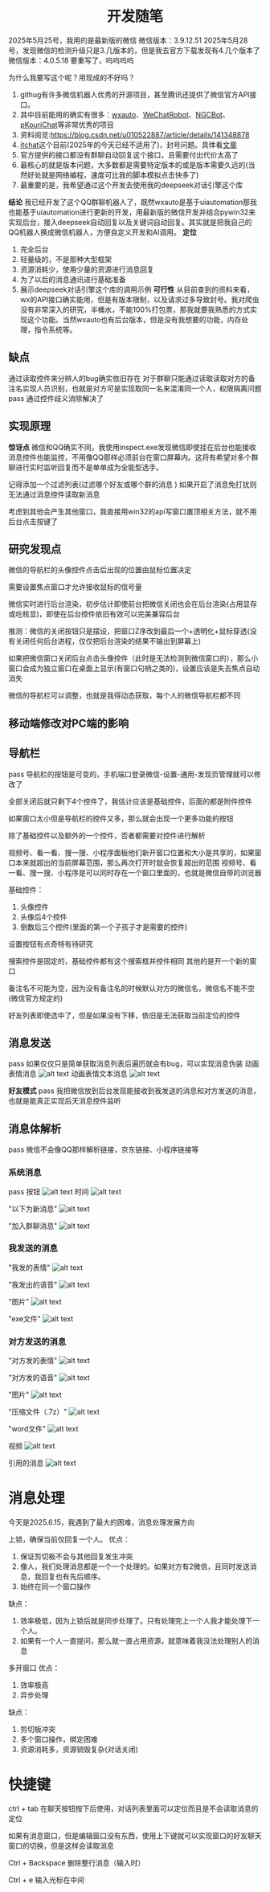 # <center> 开发随笔 </center>
2025年5月25号，我用的是最新版的微信
微信版本：3.9.12.51
2025年5月28号，发现微信的检测升级只是3.几版本的，但是我去官方下载发现有4.几个版本了
微信版本：4.0.5.18      要重写了，呜呜呜呜



为什么我要写这个呢？用现成的不好吗？
1. githug有许多微信机器人优秀的开源项目，甚至腾讯还提供了微信官方API接口。
2. 其中目前能用的确实有很多：[wxauto](https://github.com/cluic/wxauto)、[WeChatRobot](https://github.com/lich0821/WeChatRobot)、[NGCBot](https://github.com/ngc660sec/NGCBot)、[pKouriChat](https://github.com/KouriChat/KouriChat)等非常优秀的项目
3. 资料阅览:https://blog.csdn.net/u010522887/article/details/141348878
4. [itchat](https://itchat.readthedocs.io/zh/latest/)这个目前(2025年的今天已经不适用了)，封号问题。具体看[文章](https://blog.csdn.net/wade1203/article/details/107010918)
5. 官方提供的接口都没有群聊自动回复这个接口，且需要付出代价太高了
6. 最核心的就是版本问题，大多数都是需要特定版本的或是版本需要久远的(当然好处就是网络编程，速度可比我的脚本模拟点击快多了)
7. 最重要的是，我希望通过这个开发去使用我的deepseek对话引擎这个库

**结论**
我已经开发了这个QQ群聊机器人了，既然wxauto是基于uiautomation那我也能基于uiautomation进行更新的开发，用最新版的微信开发并结合pywin32来实现后台，接入deepseek自动回复以及关键词自动回复。其实就是把我自己的QQ机器人换成微信机器人，方便自定义开发和AI调用。
**定位**
1. 完全后台
2. 轻量级的，不是那种大型框架
3. 资源消耗少，使用少量的资源进行消息回复
4. 为了以后的消息通讯进行基础准备
5. 展示deepseek对话引擎这个库的调用示例
**可行性**
从目前查到的资料来看，wx的API接口确实能用，但是有版本限制，以及请求过多导致封号。我对爬虫没有非常深入的研究，半桶水，不能100%打包票，那我就要我熟悉的方式实现这个功能。当然wxauto也有后台版本，但是没有我想要的功能，内存处理，指令系统等。




## 缺点
通过读取控件来分辨人的bug确实依旧存在
对于群聊只能通过读取读取对方的备注名实现人员识别，也就是对方可是实现取同一名来混淆同一个人，权限隔离问题
pass
通过控件歧义消除解决了

## 实现原理
**惊讶点**
微信和QQ确实不同，我使用inspect.exe发现微信即使挂在后台也能接收消息控件也能监控，不用像QQ那样必须前台在窗口屏幕内。这将有希望对多个群聊进行实时监听回复而不是单单成为全能型选手。

记得添加一个过滤列表(过滤哪个好友或哪个群的消息 )
如果开启了消息免打扰则无法通过消息控件读取新消息

考虑到其他会产生其他窗口，我直接用win32的api写窗口置顶相关方法，就不用后台点击按键了    

## 研究发现点
微信的导航栏的头像控件点击后出现的位置由鼠标位置决定

需要设置焦点窗口才允许接收鼠标的信号量

微信实时进行后台渲染，初步估计即使前台把微信关闭也会在后台渲染(占用显存或吃核显)，即使在后台控件依旧有效可以完美兼容后台

推测：微信的关闭按钮只是摆设，把窗口Z序改到最后一个+透明化+鼠标穿透(没有关闭任何后台进程，仅仅把后台渲染的结果不输出到屏幕上)


如果把微信窗口关闭后台点击头像控件（此时是无法检测到微信窗口的），那么小窗口会成为独立窗口在桌面上显示(有窗口句柄之类的)，设置应该是失去焦点自动消失





微信的导航栏可以调整，也就是我得动态获取，每个人的微信导航栏都不同


## 移动端修改对PC端的影响

## 导航栏
pass
导航栏的按钮是可变的，手机端口登录微信-设置-通用-发现页管理就可以修改了

全部关闭后就只剩下4个控件了，我估计应该是基础控件，后面的都是附件控件

如果窗口太小但是导航栏的控件又多，那么就会出现一个更多功能的按钮

除了基础控件以及额外的一个控件，否者都需要对控件进行解析

视频号、看一看、搜一搜、小程序面板他们新开窗口位置和大小是共享的，如果窗口本来就超出的当前屏幕范围，那么再次打开时就会恢复超出的范围
视频号、看一看、搜一搜、小程序是可以同时存在一个窗口里面的，也就是微信自带的浏览器


基础控件：
1. 头像控件
2. 头像后4个控件
3. 倒数后三个控件(里面的第一个子孩子才是需要的控件)

设置按钮有点奇特有待研究


搜索控件是固定的，基础控件都有这个搜索框并控件相同
其他的是开一个新的窗口



备注名不可能为空，因为没有备注名的时候默认对方的微信名，微信名不能不空(微信官方规定的)

好友列表即使选中了，但是如果没有下移，依旧是无法获取当前定位的控件



## 消息发送

pass
如果仅仅只是简单获取消息列表后遍历就会有bug，可以实现消息伪装
动画表情消息
![alt text](image-15.png)
动画表情文本消息
![alt text](image-16.png)

**好友模式**
pass
我把微信放到后台发现能接收到我发送的消息和对方发送的消息，也就是能真正实现后天消息控件监听



## 消息体解析
pass
微信不会像QQ那样解析链接，京东链接、小程序链接等
### 系统消息
pass
按钮
![alt text](image-14.png)
时间
![alt text](image-1.png)

"以下为新消息" 
![alt text](image-2.png)

"加入群聊消息"
![alt text](image-7.png)

### 我发送的消息
"我发的表情"
![alt text](image-9.png)

"我发出的语音"
![alt text](image-8.png)

"图片"
![alt text](image-12.png)

"exe文件"
![alt text](image-13.png)
### 对方发送的消息
"对方发的表情"
![alt text](image-11.png)

"对方发的语音"
![alt text](image-10.png)

"图片"
![alt text](image-6.png)

"压缩文件（.7z）"
![alt text](image-5.png)

"word文件"
![alt text](image-4.png)

视频
![alt text](image-18.png)

引用的消息
![alt text](image-17.png)

# 消息处理
今天是2025.6.15，我遇到了最大的困难，消息处理发展方向

上锁，确保当前仅回复一个人。
优点：
1. 保证剪切板不会与其他回复发生冲突
2. 像人，我们处理消息都是一个一个处理的。如果对方有2微信，且同时发送消息，我回复也有先后顺序。
3. 始终在同一个窗口操作

缺点：
1. 效率极低，因为上锁后就是同步处理了。只有处理完上一个人我才能处理下一个人。
2. 如果有一个人一直提问，那么就一直占用资源，就意味着我没法处理别人的消息

多开窗口
优点：
1. 效率极高
2. 异步处理

缺点：
1. 剪切板冲突
2. 多个窗口操作，绑定困难
3. 资源消耗多，资源销毁复杂(对话关闭)


# 快捷键
ctrl + tab 在聊天按钮按下后使用，对话列表里面可以定位而且是不会读取消息的定位

如果有消息窗口，但是编辑窗口没有东西，使用上下键就可以实现窗口的好友聊天窗口的切换，但是这样会读取消息

Ctrl + Backspace	删除整行消息（输入时）

Ctrl + e 输入光标在中间 